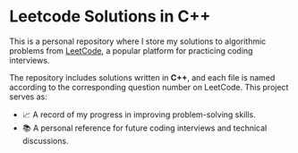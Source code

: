 # Leetcode Solutions in C++

This is a personal repository where I store my solutions to algorithmic problems from [LeetCode](https://leetcode.com/u/Pradeep____KS/), a popular platform for practicing coding interviews.

The repository includes solutions written in **C++**, and each file is named according to the corresponding question number on LeetCode. This project serves as:

- 📈 A record of my progress in improving problem-solving skills.
- 📚 A personal reference for future coding interviews and technical discussions.



